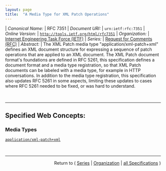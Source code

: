 ```yaml
---
layout: page
title:  "A Media Type for XML Patch Operations"
---
```


| *Canonical Name:* | RFC 7351
| *Document URI:* | `urn:ietf:rfc:7351`
| *Online Version:* | [`http://tools.ietf.org/html/rfc7351`](http://tools.ietf.org/html/rfc7351)
| *Organization:* | [Internet Engineering Task Force (IETF)](..  "List of specification series by this organization")
| *Series:* | [Request for Comments (RFC)](.  "List of specifications in this series")
| *Abstract:* | The XML Patch media type "application/xml-patch+xml" defines an XML document structure for expressing a sequence of patch operations that are applied to an XML document. The XML Patch document format's foundations are defined in RFC 5261, this specification defines a document format and a media type registration, so that XML Patch documents can be labeled with a media type, for example in HTTP conversations. In addition to the media type registration, this specification also updates RFC 5261 in some aspects, limiting these updates to cases where RFC 5261 needed to be fixed, or was hard to understand.

<br/>
<hr/>

## Specified Web Concepts:

### Media Types

[`application/xml-patch+xml`](/concepts/media-type/application/xml-patch+xml "The Internet media type for an XML Patch Document is application/xml-patch+xml.")



<br/>
<hr/>

<p style="text-align: right">Return to ( <a href="./">Series</a> | <a href="../">Organization</a> | <a href="../../">all Specifications</a> )</p>